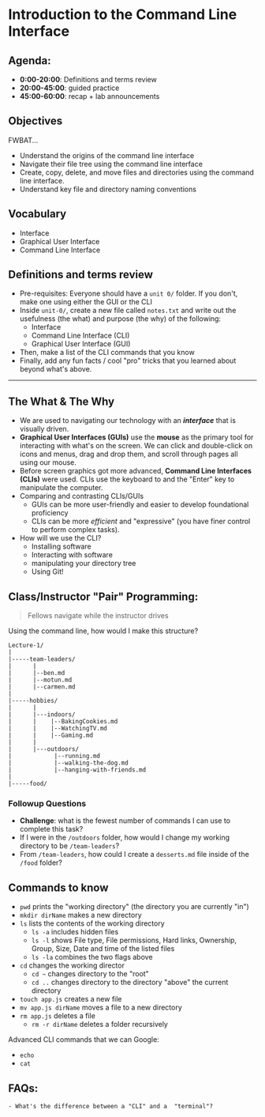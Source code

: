 # Introduction to the Command Line Interface

## Agenda:

* **0:00-20:00**: Definitions and terms review
* **20:00-45:00**: guided practice
* **45:00-60:00**: recap + lab announcements

## Objectives
FWBAT...
- Understand the origins of the command line interface
- Navigate their file tree using the command line interface
- Create, copy, delete, and move files and directories using the command line interface.
- Understand key file and directory naming conventions

## Vocabulary
* Interface
* Graphical User Interface
* Command Line Interface

## Definitions and terms review
	
- Pre-requisites: Everyone should have a `unit 0/` folder. If you don't, make one using either the GUI or the CLI
- Inside `unit-0/`, create a new file called `notes.txt` and write out the usefulness (the what) and purpose (the why) of the following:
  - Interface
  - Command Line Interface (CLI)
  - Graphical User Interface (GUI)
- Then, make a list of the CLI commands that you know
- Finally, add any fun facts / cool "pro" tricks that you learned about beyond what's above.

_________________


## The What & The Why
* We are used to navigating our technology with an **_interface_** that is visually driven.
* **Graphical User Interfaces (GUIs)** use the **mouse** as the primary tool for interacting with what's on the screen. We can click and double-click on icons and menus, drag and drop them, and scroll through pages all using our mouse.
* Before screen graphics got more advanced, **Command Line Interfaces (CLIs)** were used. CLIs use the keyboard to and the "Enter" key to manipulate the computer. 
* Comparing and contrasting CLIs/GUIs
  * GUIs can be more user-friendly and easier to develop foundational proficiency
  * CLIs can be more _efficient_ and "expressive" (you have finer control to perform complex tasks).
* How will we use the CLI? 
  * Installing software
  * Interacting with software
  * manipulating your directory tree
  * Using Git!


## Class/Instructor "Pair" Programming:

> Fellows navigate while the instructor drives

Using the command line, how would I make this structure?

```
Lecture-1/
|
|-----team-leaders/
|      |
|      |--ben.md
|      |--motun.md
|      |--carmen.md
|
|-----hobbies/
|      |
|      |---indoors/
|      |    |--BakingCookies.md
|      |    |--WatchingTV.md
|      |    |--Gaming.md
|      |
|      |---outdoors/
|            |--running.md
|            |--walking-the-dog.md
|            |--hanging-with-friends.md
|
|-----food/ 
```

### Followup Questions

* **Challenge**: what is the fewest number of commands I can use to complete this task?
* If I were in the `/outdoors` folder, how would I change my working directory to be `/team-leaders`?
* From `/team-leaders`, how could I create a `desserts.md` file inside of the `/food` folder?


## Commands to know
- `pwd` prints the "working directory" (the directory you are currently "in")
- `mkdir dirName` makes a new directory
- `ls` lists the contents of the working directory
  - `ls -a` includes hidden files
  - `ls -l` shows File type, File permissions, Hard links, Ownership, Group, Size, Date and time of the listed files
  - `ls -la` combines the two flags above
- `cd` changes the working director
  - `cd ~` changes directory to the "root"
  - `cd ..` changes directory to the directory "above" the current directory 
- `touch app.js` creates a new file
- `mv app.js dirName` moves a file to a new directory
- `rm app.js` deletes a file 
  - `rm -r dirName` deletes a folder recursively

Advanced CLI commands that we can Google:
- `echo`
- `cat`

## FAQs:
	- What's the difference between a "CLI" and a  "terminal"?